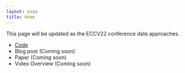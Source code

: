 ```yaml
---
layout: page
title: Home
---
```


<p class="message">
  This page will be updated as the ECCV22 conference date approaches.
</p>

- [Code](https://drive.google.com/file/d/1tE52tSQTMbf9tGgvKK6FGJgeKRAmdt0U/view?usp=sharing)
- Blog post (Coming soon)
- Paper (Coming soon)
- Video Overview (Coming soon)
